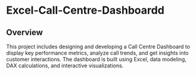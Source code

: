 # Excel-Call-Centre-Dashboardd

## Overview 
This project includes designing and developing a Call Centre Dashboard to display key performance metrics, analyze call trends, and get insights into customer interactions. The dashboard is built using Excel, data modeling, DAX calculations, and interactive visualizations.
